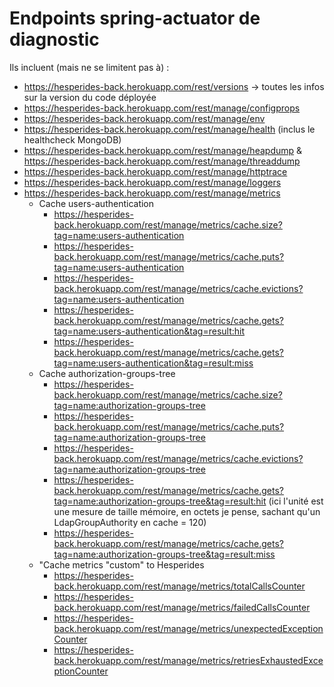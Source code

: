 # Endpoints spring-actuator de diagnostic

Ils incluent (mais ne se limitent pas à) :

* https://hesperides-back.herokuapp.com/rest/versions → toutes les infos sur la version du code déployée
* https://hesperides-back.herokuapp.com/rest/manage/configprops
* https://hesperides-back.herokuapp.com/rest/manage/env
* https://hesperides-back.herokuapp.com/rest/manage/health (inclus le healthcheck MongoDB)
* https://hesperides-back.herokuapp.com/rest/manage/heapdump & https://hesperides-back.herokuapp.com/rest/manage/threaddump
* https://hesperides-back.herokuapp.com/rest/manage/httptrace
* https://hesperides-back.herokuapp.com/rest/manage/loggers
* https://hesperides-back.herokuapp.com/rest/manage/metrics
    + Cache users-authentication
        - https://hesperides-back.herokuapp.com/rest/manage/metrics/cache.size?tag=name:users-authentication
        - https://hesperides-back.herokuapp.com/rest/manage/metrics/cache.puts?tag=name:users-authentication
        - https://hesperides-back.herokuapp.com/rest/manage/metrics/cache.evictions?tag=name:users-authentication
        - https://hesperides-back.herokuapp.com/rest/manage/metrics/cache.gets?tag=name:users-authentication&tag=result:hit
        - https://hesperides-back.herokuapp.com/rest/manage/metrics/cache.gets?tag=name:users-authentication&tag=result:miss
    + Cache authorization-groups-tree
        - https://hesperides-back.herokuapp.com/rest/manage/metrics/cache.size?tag=name:authorization-groups-tree
        - https://hesperides-back.herokuapp.com/rest/manage/metrics/cache.puts?tag=name:authorization-groups-tree
        - https://hesperides-back.herokuapp.com/rest/manage/metrics/cache.evictions?tag=name:authorization-groups-tree
        - https://hesperides-back.herokuapp.com/rest/manage/metrics/cache.gets?tag=name:authorization-groups-tree&tag=result:hit (ici l'unité est une mesure de taille mémoire, en octets je pense, sachant qu'un LdapGroupAuthority en cache = 120)
        - https://hesperides-back.herokuapp.com/rest/manage/metrics/cache.gets?tag=name:authorization-groups-tree&tag=result:miss
    + "Cache metrics "custom" to Hesperides
        - https://hesperides-back.herokuapp.com/rest/manage/metrics/totalCallsCounter
        - https://hesperides-back.herokuapp.com/rest/manage/metrics/failedCallsCounter
        - https://hesperides-back.herokuapp.com/rest/manage/metrics/unexpectedExceptionCounter
        - https://hesperides-back.herokuapp.com/rest/manage/metrics/retriesExhaustedExceptionCounter
